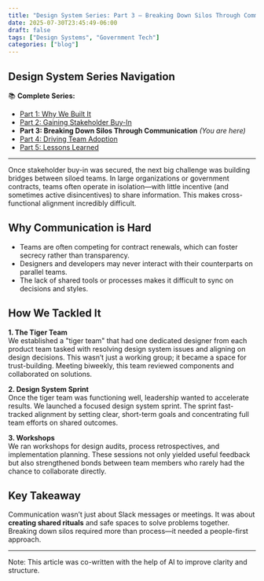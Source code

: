 ```yaml
---
title: "Design System Series: Part 3 – Breaking Down Silos Through Communication"
date: 2025-07-30T23:45:49-06:00
draft: false
tags: ["Design Systems", "Government Tech"]
categories: ["blog"]
---
```


## Design System Series Navigation

📚 **Complete Series:**
- [Part 1: Why We Built It](../design-system-series-part1-why-we-built-government-website/)
- [Part 2: Gaining Stakeholder Buy-In](../design-system-series-part2-gaining-stakeholder-buy-in-government/)
- **Part 3: Breaking Down Silos Through Communication** *(You are here)*
- [Part 4: Driving Team Adoption](../design-system-series-part4-driving-team-adoption-strategies/)
- [Part 5: Lessons Learned](../design-system-series-part5-lessons-learned-starting-design-system/)

---

Once stakeholder buy-in was secured, the next big challenge was building bridges between siloed teams. In large organizations or government contracts, teams often operate in isolation—with little incentive (and sometimes active disincentives) to share information. This makes cross-functional alignment incredibly difficult.

## Why Communication is Hard

- Teams are often competing for contract renewals, which can foster secrecy rather than transparency.
- Designers and developers may never interact with their counterparts on parallel teams.
- The lack of shared tools or processes makes it difficult to sync on decisions and styles.

## How We Tackled It

**1. The Tiger Team**  
We established a "tiger team" that had one dedicated designer from each product team tasked with resolving design system issues and aligning on design decisions. This wasn’t just a working group; it became a space for trust-building. Meeting biweekly, this team reviewed components and collaborated on solutions.

**2. Design System Sprint**  
Once the tiger team was functioning well, leadership wanted to accelerate results. We launched a focused design system sprint. The sprint fast-tracked alignment by setting clear, short-term goals and concentrating full team efforts on shared outcomes.

**3. Workshops**  
We ran workshops for design audits, process retrospectives, and implementation planning. These sessions not only yielded useful feedback but also strengthened bonds between team members who rarely had the chance to collaborate directly.

## Key Takeaway

Communication wasn’t just about Slack messages or meetings. It was about **creating shared rituals** and safe spaces to solve problems together. Breaking down silos required more than process—it needed a people-first approach.

---

Note: This article was co-written with the help of AI to improve clarity and structure.
